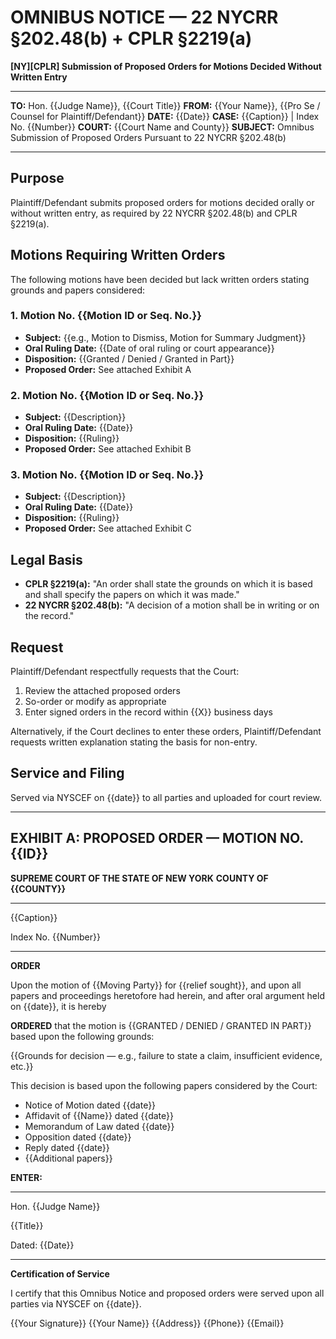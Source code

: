 # OMNIBUS NOTICE — 22 NYCRR §202.48(b) + CPLR §2219(a)

**[NY][CPLR] Submission of Proposed Orders for Motions Decided Without Written Entry**

---

**TO:** Hon. {{Judge Name}}, {{Court Title}}
**FROM:** {{Your Name}}, {{Pro Se / Counsel for Plaintiff/Defendant}}
**DATE:** {{Date}}
**CASE:** {{Caption}} | Index No. {{Number}}
**COURT:** {{Court Name and County}}
**SUBJECT:** Omnibus Submission of Proposed Orders Pursuant to 22 NYCRR §202.48(b)

---

## Purpose

Plaintiff/Defendant submits proposed orders for motions decided orally or without written entry, as required by 22 NYCRR §202.48(b) and CPLR §2219(a).

## Motions Requiring Written Orders

The following motions have been decided but lack written orders stating grounds and papers considered:

### 1. Motion No. {{Motion ID or Seq. No.}}
- **Subject:** {{e.g., Motion to Dismiss, Motion for Summary Judgment}}
- **Oral Ruling Date:** {{Date of oral ruling or court appearance}}
- **Disposition:** {{Granted / Denied / Granted in Part}}
- **Proposed Order:** See attached Exhibit A

### 2. Motion No. {{Motion ID or Seq. No.}}
- **Subject:** {{Description}}
- **Oral Ruling Date:** {{Date}}
- **Disposition:** {{Ruling}}
- **Proposed Order:** See attached Exhibit B

### 3. Motion No. {{Motion ID or Seq. No.}}
- **Subject:** {{Description}}
- **Oral Ruling Date:** {{Date}}
- **Disposition:** {{Ruling}}
- **Proposed Order:** See attached Exhibit C

## Legal Basis

- **CPLR §2219(a):** "An order shall state the grounds on which it is based and shall specify the papers on which it was made."
- **22 NYCRR §202.48(b):** "A decision of a motion shall be in writing or on the record."

## Request

Plaintiff/Defendant respectfully requests that the Court:

1. Review the attached proposed orders
2. So-order or modify as appropriate
3. Enter signed orders in the record within {{X}} business days

Alternatively, if the Court declines to enter these orders, Plaintiff/Defendant requests written explanation stating the basis for non-entry.

## Service and Filing

Served via NYSCEF on {{date}} to all parties and uploaded for court review.

---

## EXHIBIT A: PROPOSED ORDER — MOTION NO. {{ID}}

**SUPREME COURT OF THE STATE OF NEW YORK**
**COUNTY OF {{COUNTY}}**

---

{{Caption}}

Index No. {{Number}}

---

**ORDER**

Upon the motion of {{Moving Party}} for {{relief sought}}, and upon all papers and proceedings heretofore had herein, and after oral argument held on {{date}}, it is hereby

**ORDERED** that the motion is {{GRANTED / DENIED / GRANTED IN PART}} based upon the following grounds:

{{Grounds for decision — e.g., failure to state a claim, insufficient evidence, etc.}}

This decision is based upon the following papers considered by the Court:

- Notice of Motion dated {{date}}
- Affidavit of {{Name}} dated {{date}}
- Memorandum of Law dated {{date}}
- Opposition dated {{date}}
- Reply dated {{date}}
- {{Additional papers}}

**ENTER:**

________________________
Hon. {{Judge Name}}

{{Title}}

Dated: {{Date}}

---

**Certification of Service**

I certify that this Omnibus Notice and proposed orders were served upon all parties via NYSCEF on {{date}}.

{{Your Signature}}
{{Your Name}}
{{Address}}
{{Phone}}
{{Email}}
